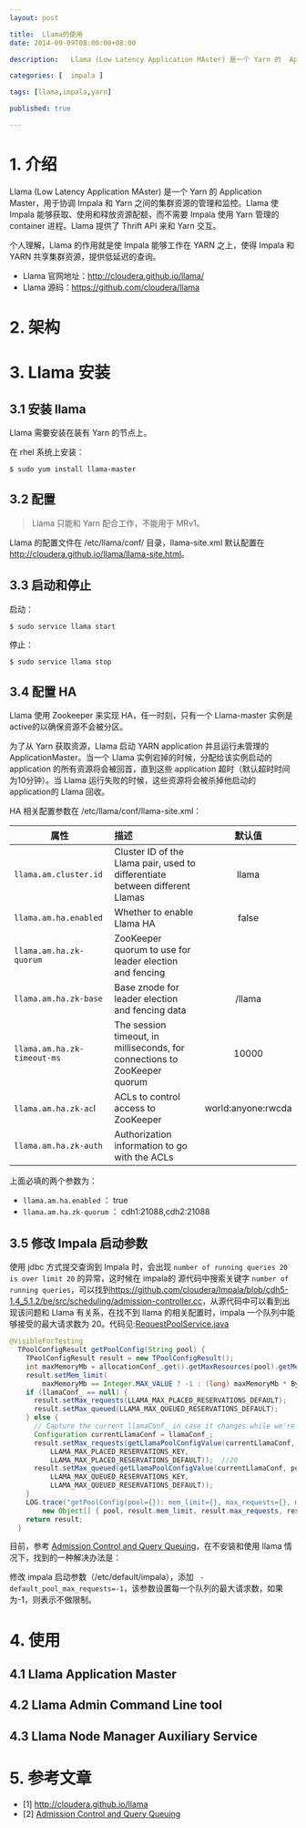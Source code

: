 ```yaml
---
layout: post

title:  Llama的使用
date: 2014-09-09T08:00:00+08:00

description:   Llama (Low Latency Application MAster) 是一个 Yarn 的  Application Master，用于协调 Impala 和 Yarn 之间的集群资源的管理和监控。Llama 使 Impala 能够获取、使用和释放资源配额，而不需要 Impala 使用 Yarn 管理的 container 进程。Llama 提供了 Thrift API 来和 Yarn 交互。

categories: [  impala ]

tags: [llama,impala,yarn]

published: true

---
```


# 1. 介绍

 Llama (Low Latency Application MAster) 是一个 Yarn 的  Application Master，用于协调 Impala 和 Yarn 之间的集群资源的管理和监控。Llama 使 Impala 能够获取、使用和释放资源配额，而不需要 Impala 使用 Yarn 管理的 container 进程。Llama 提供了 Thrift API 来和 Yarn 交互。

个人理解，Llama 的作用就是使 Impala 能够工作在 YARN 之上，使得 Impala 和 YARN 共享集群资源，提供低延迟的查询。

-  Llama 官网地址：<http://cloudera.github.io/llama/>
-  Llama 源码：<https://github.com/cloudera/llama>

# 2. 架构

# 3. Llama 安装

## 3.1 安装 llama

Llama 需要安装在装有 Yarn 的节点上。

在 rhel 系统上安装：

~~~
$ sudo yum install llama-master
~~~

## 3.2 配置

> Llama 只能和 Yarn 配合工作，不能用于 MRv1。

Llama 的配置文件在 /etc/llama/conf/ 目录，llama-site.xml 默认配置在 <http://cloudera.github.io/llama/llama-site.html>。

## 3.3 启动和停止


启动：

~~~
$ sudo service llama start
~~~

停止：

~~~
$ sudo service llama stop
~~~

## 3.4 配置 HA

Llama 使用 Zookeeper 来实现 HA，任一时刻，只有一个 Llama-master 实例是 active的以确保资源不会被分区。

为了从 Yarn 获取资源，Llama 启动 YARN application 并且运行未管理的ApplicationMaster。当一个 Llama 实例宕掉的时候，分配给该实例启动的 application 的所有资源将会被回首，直到这些 application 超时（默认超时时间为10分钟）。当 Llama 运行失败的时候，这些资源将会被杀掉他启动的application的 Llama 回收。

HA 相关配置参数在 /etc/llama/conf/llama-site.xml：

|属性|描述|默认值|
|---|:---|:---:|
| `llama.am.cluster.id`|Cluster ID of the Llama pair, used to differentiate between different Llamas|llama|
| `llama.am.ha.enabled` |	Whether to enable Llama HA	| false	|
| `llama.am.ha.zk-quorum` |	ZooKeeper quorum to use for leader election and fencing	| |
| `llama.am.ha.zk-base` |	Base znode for leader election and fencing data	| /llama	|
| `llama.am.ha.zk-timeout-ms` |	The session timeout, in milliseconds, for connections to ZooKeeper quorum |	10000	|
| `llama.am.ha.zk-ac`l |	 ACLs to control access to ZooKeeper |	world:anyone:rwcda	|
| `llama.am.ha.zk-auth` |	Authorization information to go with the ACLs	| |

上面必填的两个参数为：

- `llama.am.ha.enabled` ： true
- `llama.am.ha.zk-quorum` ： cdh1:21088,cdh2:21088
  
## 3.5 修改 Impala 启动参数

使用 jdbc 方式提交查询到 Impala 时，会出现 `number of running queries 20 is over limit 20` 的异常，这时候在 impala的 源代码中搜索关键字 `number of running queries`，可以找到<https://github.com/cloudera/Impala/blob/cdh5-1.4_5.1.2/be/src/scheduling/admission-controller.cc>，从源代码中可以看到出现该问题和 Llama 有关系，在找不到 llama 的相关配置时，impala 一个队列中能够接受的最大请求数为 20。代码见:[RequestPoolService.java](https://github.com/cloudera/Impala/blob/c5c475712f88244e15160befaf4e99d6e165a148/fe/src/main/java/com/cloudera/impala/util/RequestPoolService.java)

~~~java
@VisibleForTesting
  TPoolConfigResult getPoolConfig(String pool) {
    TPoolConfigResult result = new TPoolConfigResult();
    int maxMemoryMb = allocationConf_.get().getMaxResources(pool).getMemory();
    result.setMem_limit(
        maxMemoryMb == Integer.MAX_VALUE ? -1 : (long) maxMemoryMb * ByteUnits.MEGABYTE);
    if (llamaConf_ == null) {												//llama配置为空
      result.setMax_requests(LLAMA_MAX_PLACED_RESERVATIONS_DEFAULT);
      result.setMax_queued(LLAMA_MAX_QUEUED_RESERVATIONS_DEFAULT);
    } else {
      // Capture the current llamaConf_ in case it changes while we're using it.
      Configuration currentLlamaConf = llamaConf_;
      result.setMax_requests(getLlamaPoolConfigValue(currentLlamaConf, pool,
          LLAMA_MAX_PLACED_RESERVATIONS_KEY,
          LLAMA_MAX_PLACED_RESERVATIONS_DEFAULT));  //20
      result.setMax_queued(getLlamaPoolConfigValue(currentLlamaConf, pool,
          LLAMA_MAX_QUEUED_RESERVATIONS_KEY,
          LLAMA_MAX_QUEUED_RESERVATIONS_DEFAULT));
    }
    LOG.trace("getPoolConfig(pool={}): mem_limit={}, max_requests={}, max_queued={}",
        new Object[] { pool, result.mem_limit, result.max_requests, result.max_queued });
    return result;
  }
~~~

目前，参考 [Admission Control and Query Queuing](http://www.cloudera.com/content/cloudera-content/cloudera-docs/CDH5/latest/Impala/Installing-and-Using-Impala/ciiu_admission.html)，在不安装和使用 llama 情况下，找到的一种解决办法是：

修改 impala 启动参数（/etc/default/impala），添加 ` -default_pool_max_requests=-1`，该参数设置每一个队列的最大请求数，如果为-1，则表示不做限制。

# 4. 使用

## 4.1 Llama Application Master

## 4.2 Llama Admin Command Line tool

## 4.3 Llama Node Manager Auxiliary Service

# 5. 参考文章

- [1] <http://cloudera.github.io/llama> 
- [2] [Admission Control and Query Queuing](http://www.cloudera.com/content/cloudera-content/cloudera-docs/CDH5/latest/Impala/Installing-and-Using-Impala/ciiu_admission.html)
